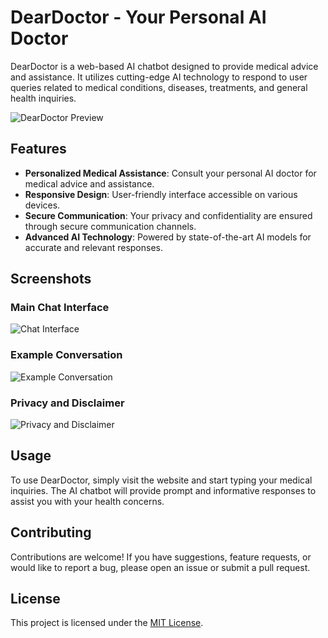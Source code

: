 # DearDoctor - Your Personal AI Doctor
DearDoctor is a web-based AI chatbot designed to provide medical advice and assistance. It utilizes cutting-edge AI technology to respond to user queries related to medical conditions, diseases, treatments, and general health inquiries.

![DearDoctor Preview](screenshot/doctor.PNG)

## Features
- **Personalized Medical Assistance**: Consult your personal AI doctor for medical advice and assistance.
- **Responsive Design**: User-friendly interface accessible on various devices.
- **Secure Communication**: Your privacy and confidentiality are ensured through secure communication channels.
- **Advanced AI Technology**: Powered by state-of-the-art AI models for accurate and relevant responses.

## Screenshots

### Main Chat Interface
![Chat Interface](screenshot/doctor.PNG)

### Example Conversation
![Example Conversation](screenshot/doctor2.PNG)

### Privacy and Disclaimer
![Privacy and Disclaimer](screenshot/doctor3.PNG)

## Usage
To use DearDoctor, simply visit the website and start typing your medical inquiries. The AI chatbot will provide prompt and informative responses to assist you with your health concerns.

## Contributing
Contributions are welcome! If you have suggestions, feature requests, or would like to report a bug, please open an issue or submit a pull request.

## License
This project is licensed under the [MIT License](LICENSE).
